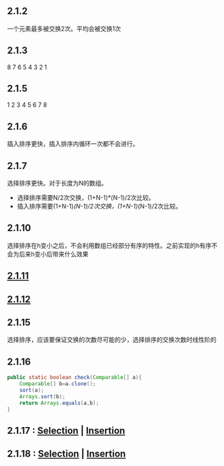 ## 2.1.2
一个元素最多被交换2次。平均会被交换1次

## 2.1.3
8 7 6 5 4 3 2 1

## 2.1.5
1 2 3 4 5 6 7 8

## 2.1.6
插入排序更快，插入排序内循环一次都不会进行。

## 2.1.7
选择排序更快。对于长度为N的数组。
* 选择排序需要N/2次交换，(1+N-1)*(N-1)/2次比较。
* 插入排序需要(1+N-1)*(N-1)/2次交换，(1+N-1)*(N-1)/2次比较。

## 2.1.10
选择排序在h变小之后，不会利用数组已经部分有序的特性。之前实现的h有序不会为后来h变小后带来什么效果

## [2.1.11](ex_2_1_11.java)

## [2.1.12](ex_2_1_12.java)

## 2.1.15
选择排序，应该要保证交换的次数尽可能的少，选择排序的交换次数时线性阶的

## 2.1.16
```java
public static boolean check(Comparable[] a){
    Comparable[] b=a.clone();
    sort(a);
    Arrays.sort(b);
    return Arrays.equals(a,b);
}
```
## 2.1.17 : [Selection](ex_2_1_17_Selection.java) | [Insertion](ex_2_1_17_Insertion.java)

## 2.1.18 : [Selection](ex_2_1_18_Selection.java) | [Insertion](ex_2_1_18_Insertion.java)




